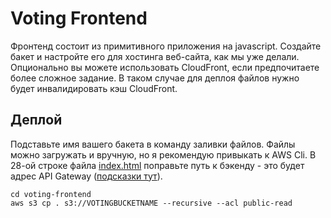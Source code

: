 # Voting Frontend

Фронтенд состоит из примитивного приложения на javascript. Создайте бакет и настройте его для хостинга веб-сайта, как мы уже делали. Опционально вы можете использовать CloudFront, если предпочитаете более сложное задание. В таком случае для деплоя файлов нужно будет инвалидировать кэш CloudFront.

## Деплой

Подставьте имя вашего бакета в команду заливки файлов. Файлы можно загружать и вручную, но я рекомендую привыкать к AWS Cli. В 28-ой строке файла [index.html](./index.html#L28) поправьте путь к бэкенду - это будет адрес API Gateway ([подсказки тут](../gateway)).

```
cd voting-frontend
aws s3 cp . s3://VOTINGBUCKETNAME --recursive --acl public-read
```
